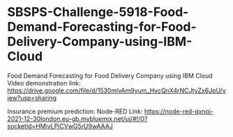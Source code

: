 # SBSPS-Challenge-5918-Food-Demand-Forecasting-for-Food-Delivery-Company-using-IBM-Cloud
Food Demand Forecasting for Food Delivery Company using IBM Cloud
Video demonstration link: https://drive.google.com/file/d/1530mlvAm9yum_HvcQnX4rNCJtyZx6JpU/view?usp=sharing

Insurance premium prediction:
Node-RED Link: https://node-red-qxnqj-2021-12-30london.eu-gb.mybluemix.net/ui/#!/0?socketid=HMivLPjCVwG5rU9wAAAJ
